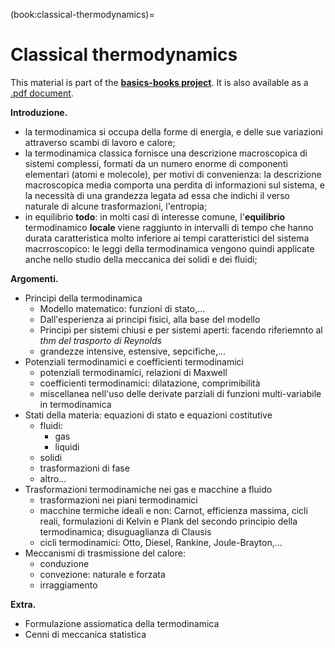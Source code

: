 (book:classical-thermodynamics)=
# Classical thermodynamics

This material is part of the [**basics-books project**](https://basics2022.github.io/bbooks). It is also available as a [.pdf document](_build/latex/book.pdf).

**Introduzione.**
- la termodinamica si occupa della forme di energia, e delle sue variazioni attraverso scambi di lavoro e calore;
- la termodinamica classica fornisce una descrizione macroscopica di sistemi complessi, formati da un numero enorme di componenti elementari (atomi e molecole), per motivi di convenienza: la descrizione macroscopica media comporta una perdita di informazioni sul sistema, e la necessità di una grandezza legata ad essa che indichi il verso naturale di alcune trasformazioni, l'entropia;
- in equilibrio **todo**: in molti casi di interesse comune, l'**equilibrio** termodinamico **locale** viene raggiunto in intervalli di tempo che hanno durata caratteristica molto inferiore ai tempi caratteristici del sistema macrroscopico: le leggi della termodinamica vengono quindi applicate anche nello studio della meccanica dei solidi e dei fluidi;

**Argomenti.**
- Principi della termodinamica
  - Modello matematico: funzioni di stato,...
  - Dall'esperienza ai principi fisici, alla base del modello
  - Principi per sistemi chiusi e per sistemi aperti: facendo riferiemnto al *thm del trasporto di Reynolds*
  - grandezze intensive, estensive, sepcifiche,...
- Potenziali termodinamici e coefficienti termodinamici
  - potenziali termodinamici, relazioni di Maxwell
  - coefficienti termodinamici: dilatazione, comprimibilità
  - miscellanea nell'uso delle derivate parziali di funzioni multi-variabile in termodinamica
- Stati della materia: equazioni di stato e equazioni costitutive
  - fluidi:
    - gas
    - liquidi
  - solidi
  - trasformazioni di fase
  - altro...
- Trasformazioni termodinamiche nei gas e macchine a fluido
  - trasformazioni nei piani termodinamici
  - macchine termiche ideali e non: Carnot, efficienza massima, cicli reali, formulazioni di Kelvin e Plank del secondo principio della termodinamica; disuguaglianza di Clausis
  - cicli termodinamici: Otto, Diesel, Rankine, Joule-Brayton,...
- Meccanismi di trasmissione del calore:
  - conduzione
  - convezione: naturale e forzata
  - irraggiamento

**Extra.**
- Formulazione assiomatica della termodinamica
- Cenni di meccanica statistica
